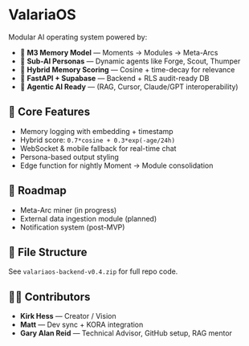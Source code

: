 # ValariaOS

Modular AI operating system powered by:
- 🧠 **M3 Memory Model** — Moments → Modules → Meta-Arcs
- 🤖 **Sub-AI Personas** — Dynamic agents like Forge, Scout, Thumper
- 🔁 **Hybrid Memory Scoring** — Cosine + time-decay for relevance
- 🔌 **FastAPI + Supabase** — Backend + RLS audit-ready DB
- 🧠 **Agentic AI Ready** — (RAG, Cursor, Claude/GPT interoperability)

## 🔧 Core Features
- Memory logging with embedding + timestamp
- Hybrid score: `0.7*cosine + 0.3*exp(-age/24h)`
- WebSocket & mobile fallback for real-time chat
- Persona-based output styling
- Edge function for nightly Moment → Module consolidation

## 🚀 Roadmap
- Meta-Arc miner (in progress)
- External data ingestion module (planned)
- Notification system (post-MVP)

## 📁 File Structure
See `valariaos-backend-v0.4.zip` for full repo code.

## 👨‍🔬 Contributors
- **Kirk Hess** — Creator / Vision
- **Matt** — Dev sync + KORA integration
- **Gary Alan Reid** — Technical Advisor, GitHub setup, RAG mentor
